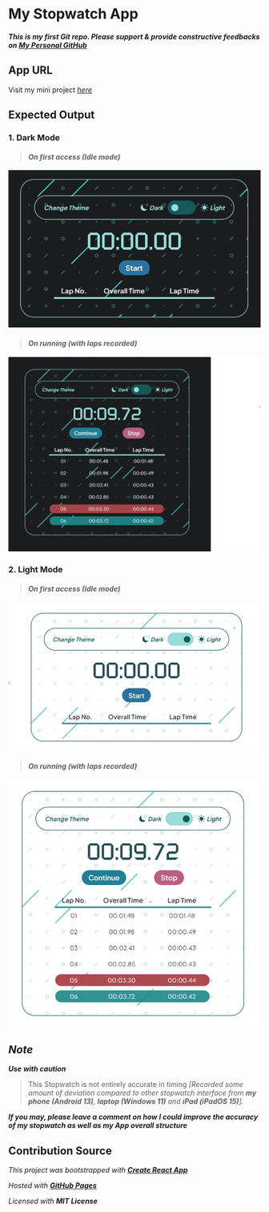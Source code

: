 # My Stopwatch App

#### _This is my first Git repo. Please support & provide constructive feedbacks on [My Personal GitHub](https://github.com/Thomas-Hoang-04)_

## App URL

Visit my mini project [_here_](https://thomas-hoang-04.github.io/stopwatch/)

## Expected Output

### 1. Dark Mode

> #### _On first access (Idle mode)_

![Stopwatch in Idle mode - Dark theme](https://raw.githubusercontent.com/Thomas-Hoang-04/stopwatch/main/public/demo/stopwatch-demo-darkmodeidle.png)

> #### _On running (with laps recorded)_

![Stopwatch in Active mode - Dark theme](https://raw.githubusercontent.com/Thomas-Hoang-04/stopwatch/main/public/demo/stopwatch-demo-darkmoderunning.png)

### 2. Light Mode

> #### _On first access (Idle mode)_

![Stopwatch in Idle mode - Light theme](https://raw.githubusercontent.com/Thomas-Hoang-04/stopwatch/main/public/demo/Stopwatch-demo-lightmodeidle.png)

> #### _On running (with laps recorded)_

![Stopwatch in Active mode - Light theme](https://raw.githubusercontent.com/Thomas-Hoang-04/stopwatch/main/public/demo/Stopwatch-demo-lightmoderunning.png)

## _**Note**_

_**Use with caution**_

> This Stopwatch is not entirely accurate in timing _[Recorded some amount of deviation compared to other stopwatch interface from **my phone (Android 13)**, **laptop (Windows 11)** and **iPad (iPadOS 15)**]_.                 

_**If you may, please leave a comment on how I could improve the accuracy of my stopwatch as well as my App overall structure**_

## Contribution Source

_This project was bootstrapped with_ [_**Create React App**_](https://github.com/facebook/create-react-app)

_Hosted with_ [_**GitHub Pages**_](https://pages.github.com/)

_Licensed with **MIT License**_
